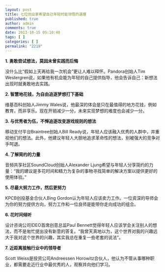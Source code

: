 ```yaml
---
layout: post
title: 七位创业家希望自己年轻时能领悟的道理
published: true
author: admin
comments: true
date: 2013-10-15 05:10:48
tags: [ ]
categories: [ ]
permalink: "2219"
---
```

**1. 勇敢尝试想法，莫因未曾实践而后悔**

没什么比“假如上天再给我一次机会”更让人难以释怀。Pandora创始人Tim Westergren说，如果他有机会能为年轻的自己提供指导，他会告诉自己：新想法出现时就勇敢地去实践。

**2. 智慧地花钱，为自由追逐梦想打下基础**

维基百科创始人Jimmy Wales说，他最深的体会是只在最值得的地方花钱，例如教育，而非享乐。现在开销减少一分，未来实现梦想的难度也会减少一分。

**3. 与优秀者为伍，不惮追逐改变游戏规则的想法**

移动支付平台Braintree创始人Bill Ready说，年轻人应该融入优秀的人群中，并重视他们的想法。此外，他建议年轻人大胆地追求革命性的想法，别被强大的竞争对手呵退。

**4. 了解简约的力量**

音频共享社区SoundCloud创始人Alexander Ljung希望与年轻人分享简约的力量：“我的建议是多花时间和精力为复杂的事物寻找简单的解决方案以提供更好的使用体验。”

**5. 尽最大努力工作，然后更努力**

KPCB创投基金合伙人Bing Gordon认为年轻人应该卖力工作。一位资深的导师会为你的努力提供方向，努力工作和一位良师是能带你走向成功的组合。

**6. 花时间倾听**

设计咨询公司IDEO首席创意总监Paul Bennett觉得年轻人应该学会关注别人的想法，而不是匆忙提出没有新意的答复。“我曾天真地以为，这个世界对我的兴趣远大于我对这个世界的兴趣，其实我总在重复一些老套的说法”。

**7. 近距离接触行业中的领导者**

Scott Weiss是投资公司Andreessen Horowitz合伙人，他认为不管从事哪种职业，都需要走近行业中最优秀的人，观察并向他们学习。